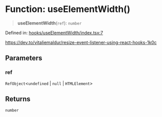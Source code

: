 # Function: useElementWidth()

> **useElementWidth**(`ref`): `number`

Defined in: [hooks/useElementWidth/index.tsx:7](https://github.com/onyx-og/prismal-react/blob/f611b276376e5e5dfd4621937c01a0c007234c7b/src/hooks/useElementWidth/index.tsx#L7)

https://dev.to/vitaliemaldur/resize-event-listener-using-react-hooks-1k0c

## Parameters

### ref

`RefObject`\<`undefined` \| `null` \| `HTMLElement`\>

## Returns

`number`
